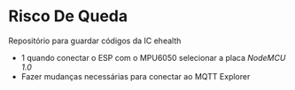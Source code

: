 # Risco De Queda
Repositório para guardar códigos da IC ehealth

- 1  quando conectar o ESP com o MPU6050 selecionar a placa *NodeMCU 1.0*
- Fazer mudanças necessárias para conectar ao MQTT Explorer 

